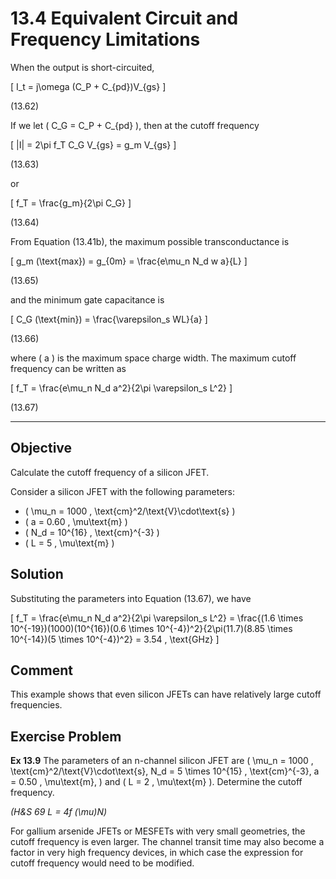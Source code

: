 # 13.4 Equivalent Circuit and Frequency Limitations

When the output is short-circuited,

\[
I_t = j\omega (C_P + C_{pd})V_{gs}
\]

(13.62)

If we let \( C_G = C_P + C_{pd} \), then at the cutoff frequency

\[
|I| = 2\pi f_T C_G V_{gs} = g_m V_{gs}
\]

(13.63)

or

\[
f_T = \frac{g_m}{2\pi C_G}
\]

(13.64)

From Equation (13.41b), the maximum possible transconductance is

\[
g_m (\text{max}) = g_{0m} = \frac{e\mu_n N_d w a}{L}
\]

(13.65)

and the minimum gate capacitance is

\[
C_G (\text{min}) = \frac{\varepsilon_s WL}{a}
\]

(13.66)

where \( a \) is the maximum space charge width. The maximum cutoff frequency can be written as

\[
f_T = \frac{e\mu_n N_d a^2}{2\pi \varepsilon_s L^2}
\]

(13.67)

----

## Objective

Calculate the cutoff frequency of a silicon JFET.

Consider a silicon JFET with the following parameters:

- \( \mu_n = 1000 \, \text{cm}^2/\text{V}\cdot\text{s} \)
- \( a = 0.60 \, \mu\text{m} \)
- \( N_d = 10^{16} \, \text{cm}^{-3} \)
- \( L = 5 \, \mu\text{m} \)

## Solution

Substituting the parameters into Equation (13.67), we have

\[
f_T = \frac{e\mu_n N_d a^2}{2\pi \varepsilon_s L^2} = \frac{(1.6 \times 10^{-19})(1000)(10^{16})(0.6 \times 10^{-4})^2}{2\pi(11.7)(8.85 \times 10^{-14})(5 \times 10^{-4})^2} = 3.54 \, \text{GHz}
\]

## Comment

This example shows that even silicon JFETs can have relatively large cutoff frequencies.

## Exercise Problem

**Ex 13.9** The parameters of an n-channel silicon JFET are \( \mu_n = 1000 \, \text{cm}^2/\text{V}\cdot\text{s}, N_d = 5 \times 10^{15} \, \text{cm}^{-3}, a = 0.50 \, \mu\text{m}, \) and \( L = 2 \, \mu\text{m} \). Determine the cutoff frequency.

*(H\&S 69 L = 4f \(\mu\)N)*

For gallium arsenide JFETs or MESFETs with very small geometries, the cutoff frequency is even larger. The channel transit time may also become a factor in very high frequency devices, in which case the expression for cutoff frequency would need to be modified.